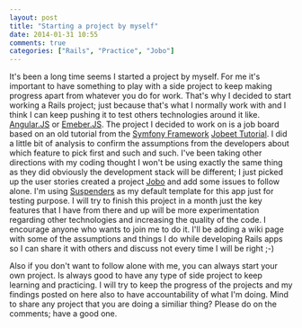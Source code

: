 ```yaml
---
layout: post
title: "Starting a project by myself"
date: 2014-01-31 10:55
comments: true
categories: ["Rails", "Practice", "Jobo"]
---
```


It's been a long time seems I started a project by myself. For me it's important to have something to play with a side project to keep making progress apart from whatever you do for work. That's why I decided to start working a Rails project; just because that's what I normally work with and I think I can keep pushing it to test others technologies around it like. [Angular.JS](http://angularjs.org/) or [Emeber.JS](http://www.ember.js). The project I decided to work on is a job board based on an old tutorial from the [Symfony Framework](http://symfony.com/) [Jobeet Tutorial](http://symfony.com/legacy/doc/jobeet/1_2?orm=Propel). I did a little bit of analysis to confirm the assumptions from the developers about which feature to pick first and such and such. I've been taking other directions with my coding thought I won't be using exactly the same thing as they did obviously the development stack will be different; I just picked up the user stories created a project [Jobo](http://github.com/cored/jobo) and add some issues to follow alone. I'm using [Suspenders](http://github.com/thoughtbot/suspenders) as my default template for this app just for testing purpose. I will try to finish this project in a month just the key features that I have from there and up will be more experimentation regarding other technologies and increasing the quality of the code. I encourage anyone who wants to join me to do it. I'll be adding a wiki page with some of the assumptions and things I do while developing Rails apps so I can share it with others and discuss not every time I will be right ;-)

Also if you don't want to follow alone with me, you can always start your own project. Is always good to have any type of side project to keep learning and practicing. I will try to keep the progress of the projects and my findings posted on here also to have accountability of what I'm doing. Mind to share any project that you are doing a similiar thing? Please do on the comments; have a good one.
